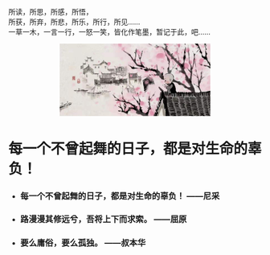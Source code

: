 所读，所思，所感，所悟，  
所获，所弃，所悲，所乐，所行，所见……    
一草一木，一言一行，一怒一笑，皆化作笔墨，暂记于此，吧……
<div align=center>
    <img width="300" src="img/一禅-19-20.jpg"/>
</div>

# 每一个不曾起舞的日子，都是对生命的辜负！  

- ### 每一个不曾起舞的日子，都是对生命的辜负！               ——尼采

- ### 路漫漫其修远兮，吾将上下而求索。                       ——屈原

- ### 要么庸俗，要么孤独。                                  ——叔本华
    
